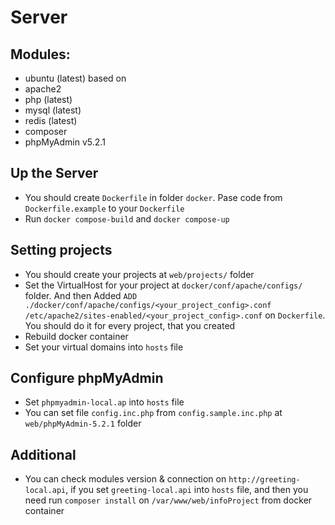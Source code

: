 # Server

## Modules:
- ubuntu (latest) based on
- apache2
- php (latest)
- mysql (latest)
- redis (latest)
- composer
- phpMyAdmin v5.2.1

## Up the Server

- You should create `Dockerfile` in folder `docker`. Pase code from `Dockerfile.example` to your `Dockerfile`
- Run `docker compose-build` and `docker compose-up`

## Setting projects

- You should create your projects at `web/projects/` folder
- Set the VirtualHost for your project at `docker/conf/apache/configs/` folder. And then Added `ADD ./docker/conf/apache/configs/<your_project_config>.conf /etc/apache2/sites-enabled/<your_project_config>.conf` on `Dockerfile`. You should do it for every project, that you created
- Rebuild docker container
- Set your virtual domains into `hosts` file

## Configure phpMyAdmin

- Set `phpmyadmin-local.ap` into `hosts` file
- You can set file `config.inc.php` from `config.sample.inc.php` at `web/phpMyAdmin-5.2.1` folder

## Additional
- You can check modules version & connection on `http://greeting-local.api`, if you set `greeting-local.api` into `hosts` file, and then you need run `composer install` on `/var/www/web/infoProject` from docker container

